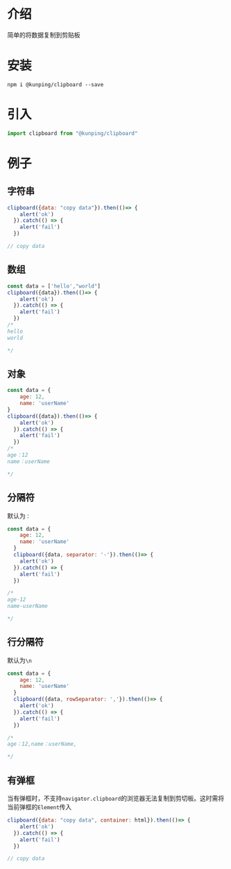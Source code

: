 # 介绍
简单的将数据复制到剪贴板
# 安装

``` shell
npm i @kunping/clipboard --save
```

# 引入

``` js
import clipboard from "@kunping/clipboard"
```

# 例子

## 字符串

``` js
clipboard({data: "copy data"}).then(()=> {
    alert('ok')
  }).catch(() => {
    alert('fail')
  })

// copy data
```

## 数组

``` js
const data = ['hello',"world"]
clipboard({data}).then(()=> {
    alert('ok')
  }).catch(() => {
    alert('fail')
  })
/*
hello
world

*/
```

## 对象

``` js
const data = {
    age: 12,
    name: 'userName'
}
clipboard({data}).then(()=> {
    alert('ok')
  }).catch(() => {
    alert('fail')
  })
/*
age：12
name：userName

*/
```

## 分隔符

默认为`：`

``` js
const data = {
    age: 12,
    name: 'userName'
  }
  clipboard({data, separator: '-'}).then(()=> {
    alert('ok')
  }).catch(() => {
    alert('fail')
  })

/*
age-12
name-userName

*/
```

## 行分隔符

默认为`\n`

``` js
const data = {
    age: 12,
    name: 'userName'
  }
  clipboard({data, rowSeparator: ','}).then(()=> {
    alert('ok')
  }).catch(() => {
    alert('fail')
  })

/*
age：12,name：userName,

*/
```

## 有弹框

当有弹框时，不支持`navigator.clipboard`的浏览器无法复制到剪切板。这时需将当前弹框的`Element`传入

``` js
clipboard({data: "copy data", container: html}).then(()=> {
    alert('ok')
  }).catch(() => {
    alert('fail')
  })

// copy data
```

